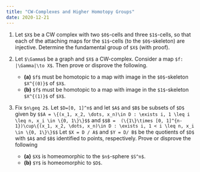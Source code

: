 ```yaml
---
title: "CW-Complexes and Higher Homotopy Groups"
date: 2020-12-21
---
```


1. Let `$X$` be a CW complex with two `$0$`-cells and three `$1$`-cells, so that each of the attaching maps for the `$1$`-cells (to the `$0$`-skeleton) are injective. Determine the fundamental group of `$X$` (with proof).

2. Let `$\Gamma$` be a graph and `$X$` a CW-complex. Consider a map `$f: |\Gamma|\to X$`. Then prove or disprove the following.
    * __(a)__ `$f$` must be homotopic to a map with image in the `$0$`-skeleton `$X^{(0)}$` of `$X$`.
    * __(b)__ `$f$` must be homotopic to a map with image in the `$1$`-skeleton `$X^{(1)}$` of `$X$`.

3. Fix `$n\geq 2$`. Let `$D=[0, 1]^n$` and let `$A$` and `$B$` be subsets of `$D$` given by `$$A = \{(x_1, x_2, \dots, x_n)\in D : \exists i, 1 \leq i \leq n, x_i \in \{0, 1\}\}$$` and `$$B =  (\{1\}\times [0, 1]^{n- 1})\cup\{(x_1, x_2, \dots, x_n)\in D : \exists i, 1 < i \leq n, x_i \in \{0, 1\}\}$$`
Let `$X = D / A$` and `$Y = D/ B$` be the quotients of `$D$` with `$A$` and `$B$` identified to points, respectively.
Prove or disprove the following
    * __(a)__ `$X$` is homeomorphic to the `$n$`-sphere `$S^n$`.
    * __(b)__ `$Y$` is homeomorphic to `$D$`.

